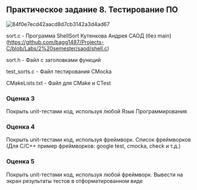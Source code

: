 ## **Практическое задание 8. Тестирование ПО**

![84f0e7ecd42aacd8d7cb3142a3d4ad67](https://github.com/user-attachments/assets/209c00d5-786e-45b5-b4aa-75b79c0ed987)

sort.c - Программа ShellSort Кутенкова Андрея САОД (без main)(https://github.com/bagg1487/Projects-C/blob/Labs/2%20semester/saod/shell.c)

sort.h - Файл с заголовками функций

test_sorts.c - Файл тестирования CMocka

CMakeLists.txt - Файл для CMake и CTest

### **Оценка 3**

Покрыть unit-тестами код, используя любой Язык Программирования


### **Оценка 4**

Покрыть unit-тестами код, используя фреймворк. Список фреймворков
(Для C/C++ пример фреймворков: google test, cmocka, check и т.д.)

### **Оценка 5**

Покрыть unit-тестами код, используя любой фреймворк. Вывести на экран результаты тестов в отформатированном виде 
